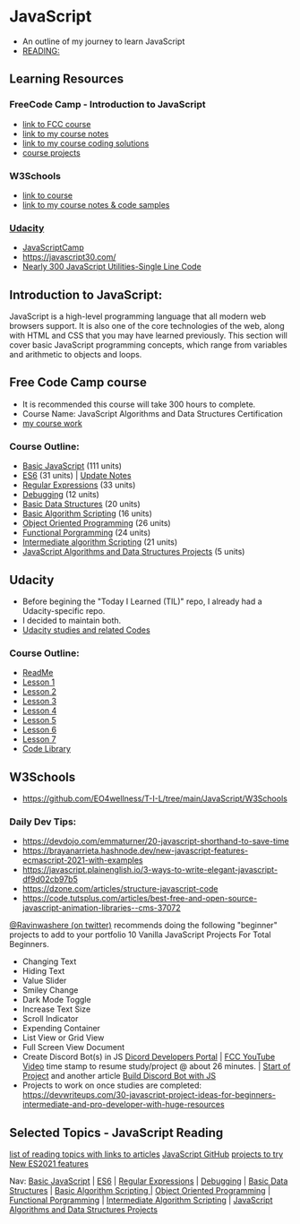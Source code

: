 # JavaScript
* An outline of my journey to learn JavaScript 
* [READING:](https://dev.to/axlyaguana11/concepts-you-need-to-know-if-you-are-a-javascript-beginner-5am0?utm_source=digest_mailer&utm_medium=email&utm_campaign=digest_email) 

## Learning Resources 
### FreeCode Camp - Introduction to JavaScript
 - [link to FCC course](https://www.freecodecamp.org/learn/javascript-algorithms-and-data-structures/)
 - [link to my course notes](https://github.com/EO4wellness/T-I-L/tree/main/JavaScript/freecodecamp-notes)
 - [link to my course coding solutions](https://github.com/EO4wellness/T-I-L/tree/main/JavaScript/freecodecamp-exercises)
 - [course projects](https://github.com/EO4wellness/T-I-L/tree/main/JavaScript/freecodecamp-exercises/10.JavaScriptAlgorithmsDataStructureProjects)
### W3Schools
-  [link to course](https://www.w3schools.com/js/default.asp)
-  [link to my course notes & code samples](https://github.com/EO4wellness/T-I-L/tree/main/JavaScript/W3Schools)
### [Udacity](https://github.com/EO4wellness/leary-leerie/tree/master/Intro-to-JavaScript)
* [JavaScriptCamp](https://www.jscamp.app/docs/javascript00)
* https://javascript30.com/
* [Nearly 300 JavaScript Utilities-Single Line Code](https://1loc.dev/)

## Introduction to JavaScript:
JavaScript is a high-level programming language that all modern web browsers support. It is also one of the core technologies of the web, along with HTML and CSS that you may have learned previously. This section will cover basic JavaScript programming concepts, which range from variables and arithmetic to objects and loops.

## Free Code Camp course
* It is recommended this course will take 300 hours to complete. 
* Course Name: JavaScript Algorithms and Data Structures Certification
* [my course work](https://github.com/EO4wellness/T-I-L/tree/main/JavaScript/freecodecamp-notes)

### Course Outline: 
* [Basic JavaScript](https://github.com/EO4wellness/T-I-L/blob/main/JavaScript/freecodecamp-notes/01_Basic-JavaScript.md) (111 units)
* [ES6](https://github.com/EO4wellness/T-I-L/blob/main/JavaScript/freecodecamp-notes/02_ES6.md) (31 units) | [Update Notes](https://medium.com/swlh/array-helper-methods-in-es6-28fc5e5a5dc9)
* [Regular Expressions](https://github.com/EO4wellness/T-I-L/blob/main/JavaScript/freecodecamp-notes/03_Regular-Expressions.md) (33 units) 
* [Debugging](https://github.com/EO4wellness/T-I-L/blob/main/JavaScript/freecodecamp-notes/04_Debugging.md) (12 units)
* [Basic Data Structures](https://github.com/EO4wellness/T-I-L/blob/main/JavaScript/freecodecamp-notes/05_Basic-Data-Structures.md) (20 units)
* [Basic Algorithm Scripting](https://github.com/EO4wellness/T-I-L/blob/main/JavaScript/freecodecamp-notes/06_Basic-Algorithm-Scripting.md) (16 units)
* [Object Oriented Programming](https://github.com/EO4wellness/T-I-L/blob/main/JavaScript/freecodecamp-notes/07_Object-Oriented-Programming.md) (26 units)
* [Functional Porgramming](https://github.com/EO4wellness/T-I-L/blob/main/JavaScript/freecodecamp-notes/08_Functional-Porgramming.md) (24 units)
* [Intermediate algorithm Scripting](https://github.com/EO4wellness/T-I-L/blob/main/JavaScript/freecodecamp-notes/09_Intermediate-Algorithm-Scripting.md) (21 units)
* [JavaScript Algorithms and Data Structures Projects](https://github.com/EO4wellness/T-I-L/blob/main/JavaScript/freecodecamp-notes/10_JavaScript-Algorithms-and-Data-Structures-Projects.md) (5 units) 


## Udacity
* Before begining the "Today I Learned (TIL)" repo, I already had a Udacity-specific repo.  
* I decided to maintain both. 
* [Udacity studies and related Codes](https://github.com/EO4wellness/leary-leerie/tree/master/JavaScript)

### Course Outline: 
* [ReadMe](https://github.com/EO4wellness/leary-leerie/tree/master/JavaScript)
* [Lesson 1](https://github.com/EO4wellness/leary-leerie/blob/master/JavaScript/Lesson1.md)
* [Lesson 2](https://github.com/EO4wellness/leary-leerie/blob/master/JavaScript/Lesson2.md)
* [Lesson 3](https://github.com/EO4wellness/leary-leerie/blob/master/JavaScript/Lesson3.md)
* [Lesson 4](https://github.com/EO4wellness/leary-leerie/blob/master/JavaScript/Lesson4.md)
* [Lesson 5](https://github.com/EO4wellness/leary-leerie/blob/master/JavaScript/Lesson5.md)
* [Lesson 6](https://github.com/EO4wellness/leary-leerie/blob/master/JavaScript/Lesson6.md)
* [Lesson 7](https://github.com/EO4wellness/leary-leerie/blob/master/JavaScript/Lesson7.md)
* [Code Library](https://github.com/EO4wellness/leary-leerie/blob/master/JavaScript/code%20samples/Readme.md)

## W3Schools 
* https://github.com/EO4wellness/T-I-L/tree/main/JavaScript/W3Schools


### Daily Dev Tips:
* https://devdojo.com/emmaturner/20-javascript-shorthand-to-save-time
* https://brayanarrieta.hashnode.dev/new-javascript-features-ecmascript-2021-with-examples
* https://javascript.plainenglish.io/3-ways-to-write-elegant-javascript-df9d02cb97b5
* https://dzone.com/articles/structure-javascript-code
* https://code.tutsplus.com/articles/best-free-and-open-source-javascript-animation-libraries--cms-37072


[@Ravinwashere (on twitter)](https://twitter.com/ravinwashere/status/1370249223057281025) recommends doing the following "beginner" projects to add to your portfolio
10 Vanilla JavaScript Projects For Total Beginners.
- Changing Text
- Hiding Text
- Value Slider
- Smiley Change
- Dark Mode Toggle
- Increase Text Size
- Scroll Indicator
- Expending Container
- List View or Grid View
- Full Screen View Document
- Create Discord Bot(s) in JS [Dicord Developers Portal](https://discord.com/developers/applications/823685318648660080/bot) | [FCC YouTube Video](https://www.youtube.com/watch?v=7rU_KyudGBY) time stamp to resume study/project @ about 26 minutes. | [Start of Project](https://replit.com/@EO4wellness/Encourage-Bot-JS-FCC#index.js) and another article [Build Discord Bot with JS](https://javascript.plainenglish.io/build-your-first-discord-bot-with-node-js-82d29ab0fa21)
- Projects to work on once studies are completed: https://devwriteups.com/30-javascript-project-ideas-for-beginners-intermediate-and-pro-developer-with-huge-resources 

## Selected Topics - JavaScript Reading
[list of reading topics with links to articles](https://github.com/EO4wellness/T-I-L/blob/main/JavaScript/topics-reading.md)
[JavaScript GitHub](https://trekhleb.hashnode.dev/top-33-javascript-projects-on-github-december-2020)
[projects to try](https://blog.vlddev.live/7-projects-ideas-to-build-as-a-beginner-web-developer-html-css-and-javascript-only)
[New ES2021 features](https://blog.logrocket.com/new-es2021-features-you-may-have-missed/)

Nav: [Basic JavaScript](https://github.com/EO4wellness/T-I-L/blob/main/JavaScript/freecodecamp-notes/Basic-JavaScript.md) | [ES6](https://github.com/EO4wellness/T-I-L/blob/main/JavaScript/freecodecamp-notes/ES6.md) | [Regular Expressions](https://github.com/EO4wellness/T-I-L/blob/main/JavaScript/freecodecamp-notes/Regular-Expressions.md) |  [Debugging](https://github.com/EO4wellness/T-I-L/blob/main/JavaScript/freecodecamp-notes/Debugging.md) | [Basic Data Structures](https://github.com/EO4wellness/T-I-L/blob/main/JavaScript/freecodecamp-notes/05_Basic-Data-Structures.md) | [Basic Algorithm Scripting ](https://github.com/EO4wellness/T-I-L/blob/main/JavaScript/freecodecamp-notes/06_Basic-Algorithm-Scripting.md)|  [Object Oriented Programming](https://github.com/EO4wellness/T-I-L/blob/main/JavaScript/freecodecamp-notes/07_Object-Oriented-Programming.md) | [Functional Porgramming](https://github.com/EO4wellness/T-I-L/blob/main/JavaScript/freecodecamp-notes/08_Functional-Porgramming.md) | [Intermediate Algorithm Scripting](https://github.com/EO4wellness/T-I-L/blob/main/JavaScript/freecodecamp-notes/09_Intermediate-Algorithm-Scripting.md) | [JavaScript Algorithms and Data Structures Projects](https://github.com/EO4wellness/T-I-L/blob/main/JavaScript/freecodecamp-notes/10_JavaScript-Algorithms-and-Data-Structures-Projects.md)
